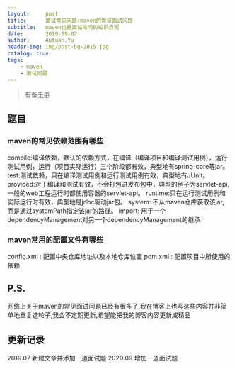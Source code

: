 ```yaml
---
layout:     post                    
title:      面试常见问题:maven的常见面试问题
subtitle:   maven也是面试常问的知识点呢
date:       2019-09-07           
author:     Autuan.Yu
header-img: img/post-bg-2015.jpg    
catalog: true                      
tags:                               
    - maven
    - 面试问题
---
```


> 有备无患

## 题目

### maven的常见依赖范围有哪些  
compile:编译依赖，默认的依赖方式，在编译（编译项目和编译测试用例），运行测试用例，运行（项目实际运行）三个阶段都有效，典型地有spring-core等jar。
test:测试依赖，只在编译测试用例和运行测试用例有效，典型地有JUnit。
provided:对于编译和测试有效，不会打包进发布包中，典型的例子为servlet-api,一般的web工程运行时都使用容器的servlet-api。
runtime:只在运行测试用例和实际运行时有效，典型地是jdbc驱动jar包。
system: 不从maven仓库获取该jar,而是通过systemPath指定该jar的路径。
import: 用于一个dependencyManagement对另一个dependencyManagement的继承

### maven常用的配置文件有哪些
config.xml : 配置中央仓库地址以及本地仓库位置
pom.xml : 配置项目中所使用的依赖

## P.S.
网络上关于maven的常见面试问题已经有很多了,我在博客上也写这些内容并非简单地重复造轮子,我会不定期更新,希望能把我的博客内容更新成精品

## 更新记录
2019.07  新建文章并添加一道面试题
2020.09 增加一道面试题
